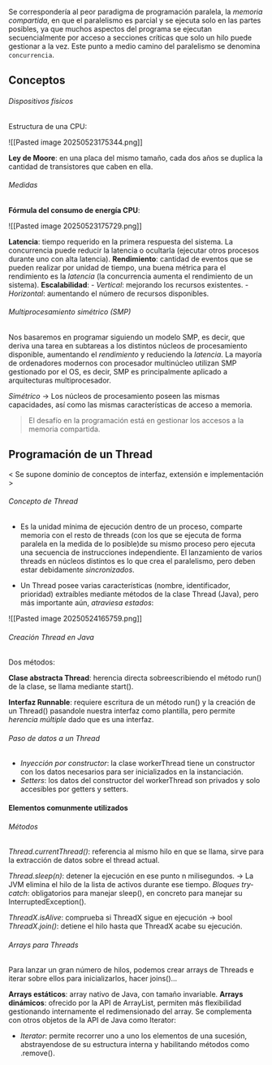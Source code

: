 Se correspondería al peor paradigma de programación paralela, la *memoria compartida*, en que el paralelismo es parcial y se ejecuta solo en las partes posibles, ya que muchos aspectos del programa se ejecutan secuencialmente por acceso a secciones críticas que solo un hilo puede gestionar a la vez. Este punto a medio camino del paralelismo se denomina `concurrencia`.
## Conceptos

###### Dispositivos físicos
Estructura de una CPU:

![[Pasted image 20250523175344.png]]

**Ley de Moore**: en una placa del mismo tamaño, cada dos años se duplica la cantidad de transistores que caben en ella.

###### Medidas
**Fórmula del consumo de energía CPU**: 

![[Pasted image 20250523175729.png]]

**Latencia**: tiempo requerido en la primera respuesta del sistema. La concurrencia puede reducir la latencia o ocultarla (ejecutar otros procesos durante uno con alta latencia).
**Rendimiento**: cantidad de eventos que se pueden realizar por unidad de tiempo, una buena métrica para el rendimiento es la *latencia* (la concurrencia aumenta el rendimiento de un sistema). 
**Escalabilidad**: 
	- *Vertical*: mejorando los recursos existentes.
	- *Horizontal*: aumentando el número de recursos disponibles.

###### Multiprocesamiento simétrico (SMP)
Nos basaremos en programar siguiendo un modelo SMP, es decir, que deriva una tarea en subtareas a los distintos núcleos de procesamiento disponible, aumentando el *rendimiento* y reduciendo la *latencia*. La mayoría de ordenadores modernos con procesador multinúcleo utilizan SMP gestionado por el OS, es decir, SMP es principalmente aplicado a arquitecturas multiprocesador.

*Simétrico* -> Los núcleos de procesamiento poseen las mismas capacidades, así como las mismas características de acceso a memoria.

> El desafío en la programación está en gestionar los accesos a la memoria compartida.

## Programación de un Thread
< Se supone dominio de conceptos de interfaz, extensión e implementación > 
###### Concepto de Thread
 - Es la unidad mínima de ejecución dentro de un proceso, comparte memoria con el resto de threads (con los que se ejecuta de forma paralela en la medida de lo posible)de su mismo proceso pero ejecuta una secuencia de instrucciones independiente. El lanzamiento de varios threads en núcleos distintos es lo que crea el paralelismo, pero deben estar debidamente *sincronizados*.

- Un Thread posee varias características (nombre, identificador, prioridad) extraíbles mediante métodos de la clase Thread (Java), pero más importante aún, *atraviesa estados*:

![[Pasted image 20250524165759.png]]

###### Creación Thread en Java
Dos métodos: 

**Clase abstracta Thread**: herencia directa sobreescribiendo el método run() de la clase, se llama mediante start().

**Interfaz Runnable**: requiere escritura de un método run() y la creación de un Thread() pasandole nuestra interfaz como plantilla, pero permite *herencia múltiple* dado que es una interfaz.

###### Paso de datos a un Thread
- *Inyección por constructor*: la clase workerThread tiene un constructor con los datos necesarios para ser inicializados en la instanciación.
- *Setters*: los datos del constructor del workerThread son privados y solo accesibles por getters y setters.

#### Elementos comunmente utilizados

###### Métodos
*Thread.currentThread()*: referencia al mismo hilo en que se llama, sirve para la extracción de datos sobre el thread actual.

*Thread.sleep(n)*: detener la ejecución en ese punto n milisegundos. -> La JVM elimina el hilo de la lista de activos durante ese tiempo.
*Bloques try-catch*: obligatorios para manejar sleep(), en concreto para manejar su InterruptedException().

*ThreadX.isAlive*: comprueba si ThreadX sigue en ejecución -> bool
*ThreadX.join()*: detiene el hilo hasta que ThreadX acabe su ejecución.

###### Arrays para Threads
Para lanzar un gran número de hilos, podemos crear arrays de Threads e iterar sobre ellos para inicializarlos, hacer joins()...

**Arrays estáticos**: array nativo de Java, con tamaño invariable.
**Arrays dinámicos**: ofrecido por la API de ArrayList, permiten más flexibilidad gestionando internamente el redimensionado del array. Se complementa con otros objetos de la API de Java como Iterator:
- *Iterator*: permite recorrer uno a uno los elementos de una sucesión, abstrayendose de su estructura interna y habilitando métodos como .remove().


